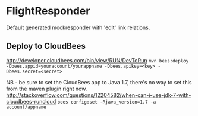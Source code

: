 FlightResponder
===============

Default generated mockresponder with 'edit' link relations.

## Deploy to CloudBees

http://developer.cloudbees.com/bin/view/RUN/DevToRun
`
mvn bees:deploy -Dbees.appid=youraccount/yourappname -Dbees.apikey=<key> -Dbees.secret=<secret>
`

NB - be sure to set the CloudBees app to Java 1.7, there's no way to set this from the maven plugin right now.
http://stackoverflow.com/questions/12204582/when-can-i-use-jdk-7-with-cloudbees-runcloud
`
bees config:set -Rjava_version=1.7 -a account/appname
`